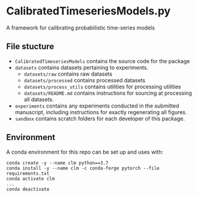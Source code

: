 # CalibratedTimeseriesModels.py
A framework for calibrating probabilistic time-series models

## File stucture
- `CalibratedTimeseriesModels` contains the source code for the package
- `datasets` contains datasets pertaining to experiments.
	- `datasets/raw` contains raw datasets
	- `datasets/processed` contains processed datasets
	- `datasets/process_utils` contains utilities for processing utilities
	- `datasets/README.md` contains instructions for sourcing at processing all datasets.
- `experiments` contains any experiments conducted in the submitted manuscript, including instructions for exactly regenerating all figures.
- `sandbox` contains scratch folders for each developer of this package.

## Environment
A conda environment for this repo can be set up and uses with:
```
conda create -y --name clm python==3.7
conda install -y --name clm -c conda-forge pytorch --file requirements.txt
conda activate clm
...
conda deactivate
```
